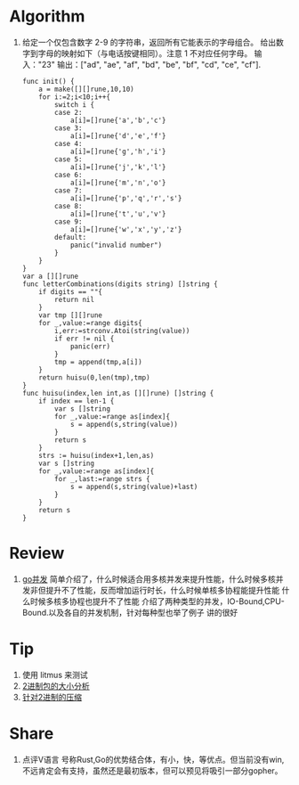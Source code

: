 # Algorithm
1. 给定一个仅包含数字 2-9 的字符串，返回所有它能表示的字母组合。
    给出数字到字母的映射如下（与电话按键相同）。注意 1 不对应任何字母。
    输入："23"
    输出：["ad", "ae", "af", "bd", "be", "bf", "cd", "ce", "cf"].
    ```golang
    func init() {
        a = make([][]rune,10,10)
        for i:=2;i<10;i++{
            switch i {
            case 2:
                a[i]=[]rune{'a','b','c'}
            case 3:
                a[i]=[]rune{'d','e','f'}
            case 4:
                a[i]=[]rune{'g','h','i'}
            case 5:
                a[i]=[]rune{'j','k','l'}
            case 6:
                a[i]=[]rune{'m','n','o'}
            case 7:
                a[i]=[]rune{'p','q','r','s'}
            case 8:
                a[i]=[]rune{'t','u','v'}
            case 9:
                a[i]=[]rune{'w','x','y','z'}
            default:
                panic("invalid number")
            }
        }
    }
    var a [][]rune
    func letterCombinations(digits string) []string {
        if digits == ""{
            return nil
        }
        var tmp [][]rune
        for _,value:=range digits{
            i,err:=strconv.Atoi(string(value))
            if err != nil {
                panic(err)
            }
            tmp = append(tmp,a[i])
        }
        return huisu(0,len(tmp),tmp)
    }
    func huisu(index,len int,as [][]rune) []string {
        if index == len-1 {
            var s []string
            for _,value:=range as[index]{
                s = append(s,string(value))
            }
            return s
        }
        strs := huisu(index+1,len,as)
        var s []string
        for _,value:=range as[index]{
            for _,last:=range strs {
                s = append(s,string(value)+last)
            }
        }
        return s
    }
    ```
# Review
1. [go并发]( https://www.ardanlabs.com/blog/2018/12/scheduling-in-go-part3.html)
    简单介绍了，什么时候适合用多核并发来提升性能，什么时候多核并发非但提升不了性能，反而增加运行时长，什么时候单核多协程能提升性能
    什么时候多核多协程也提升不了性能
    介绍了两种类型的并发，IO-Bound,CPU-Bound.以及各自的并发机制，针对每种型也举了例子
    讲的很好

# Tip
1. 使用 litmus 来测试
2. [2进制包的大小分析](https://github.com/knz/go-binsize-viz)
3. [针对2进制的压缩](https://github.com/upx/upx)

# Share
1. 点评V语言
    号称Rust,Go的优势结合体，有小，快，等优点。但当前没有win,不远肯定会有支持，虽然还是最初版本，但可以预见将吸引一部分gopher。
    
   